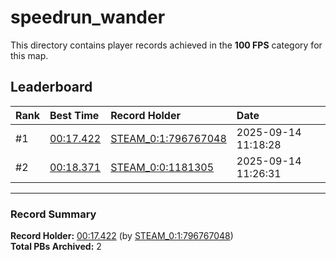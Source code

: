# speedrun_wander

This directory contains player records achieved in the **100 FPS** category for this map.

## Leaderboard

| Rank | Best Time | Record Holder | Date                |
| :--- | :-------- | :------------ | :------------------ |
| #1   | [00:17.422](./00017422_STEAM_0_1_796767048_20250914-111828.zip) | [STEAM_0:1:796767048](https://speedrun16.com/profile/STEAM_0:1:796767048)   | 2025-09-14 11:18:28 |
| #2   | [00:18.371](./00018371_STEAM_0_0_1181305_20250914-112631.zip) | [STEAM_0:0:1181305](https://speedrun16.com/profile/STEAM_0:0:1181305)   | 2025-09-14 11:26:31 |

---

### Record Summary
**Record Holder:** [00:17.422](./00017422_STEAM_0_1_796767048_20250914-111828.zip) (by [STEAM_0:1:796767048](https://speedrun16.com/profile/STEAM_0:1:796767048))  
**Total PBs Archived:** 2